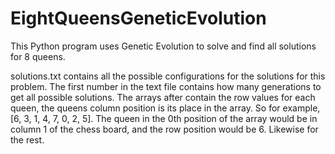 # EightQueensGeneticEvolution

This Python program uses Genetic Evolution to solve and find all solutions for 8 queens.

solutions.txt contains all the possible configurations for the solutions for this problem. The first number in the text file contains how many generations to get all possible solutions. The arrays after contain the row values for each queen, the queens column position is its place in the array.
So for example, [6, 3, 1, 4, 7, 0, 2, 5]. The queen in the 0th position of the array would be in column 1 of the chess board, and the row position would be 6. Likewise for the rest.
